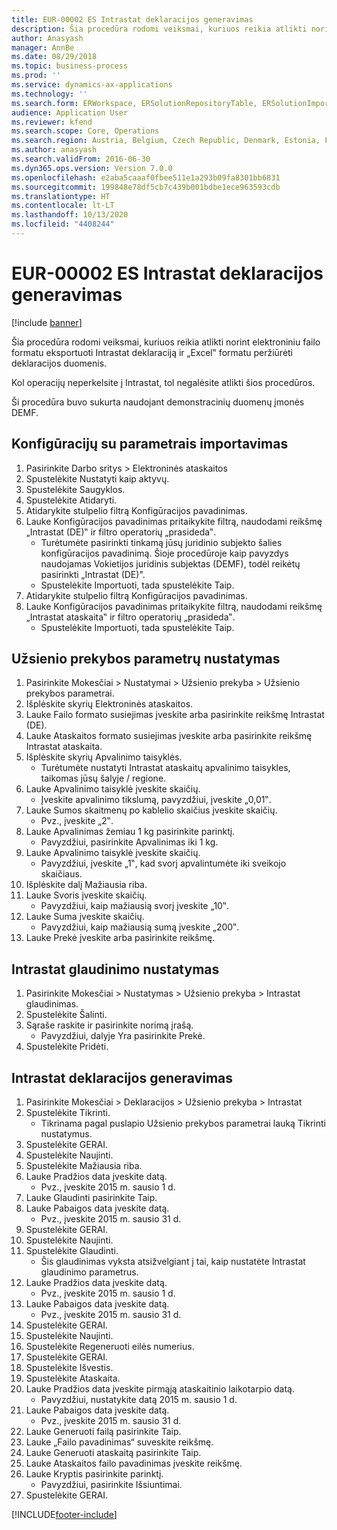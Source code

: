 ```yaml
---
title: EUR-00002 ES Intrastat deklaracijos generavimas
description: Šia procedūra rodomi veiksmai, kuriuos reikia atlikti norint elektroniniu failo formatu eksportuoti Intrastat deklaraciją ir „Excel‟ formatu peržiūrėti deklaracijos duomenis.
author: Anasyash
manager: AnnBe
ms.date: 08/29/2018
ms.topic: business-process
ms.prod: ''
ms.service: dynamics-ax-applications
ms.technology: ''
ms.search.form: ERWorkspace, ERSolutionRepositoryTable, ERSolutionImport, IntrastatParameters, IntrastatCommodityLookup, IntrastatCompressParameters, Intrastat, SysQueryForm
audience: Application User
ms.reviewer: kfend
ms.search.scope: Core, Operations
ms.search.region: Austria, Belgium, Czech Republic, Denmark, Estonia, Finland, France, Germany, Hungary, Ireland, Italy, Latvia, Lithuania, Netherlands, Poland, Spain, Sweden, United Kingdom
ms.author: anasyash
ms.search.validFrom: 2016-06-30
ms.dyn365.ops.version: Version 7.0.0
ms.openlocfilehash: e2aba5caaaf0fbee511e1a293b09fa8301bb6831
ms.sourcegitcommit: 199848e78df5cb7c439b001bdbe1ece963593cdb
ms.translationtype: HT
ms.contentlocale: lt-LT
ms.lasthandoff: 10/13/2020
ms.locfileid: "4408244"
---
```

# <a name="eur-00002-generate-an-eu-intrastat-declaration"></a>EUR-00002 ES Intrastat deklaracijos generavimas

[!include [banner](../../includes/banner.md)]

Šia procedūra rodomi veiksmai, kuriuos reikia atlikti norint elektroniniu failo formatu eksportuoti Intrastat deklaraciją ir „Excel‟ formatu peržiūrėti deklaracijos duomenis. 

Kol operacijų neperkelsite į Intrastat, tol negalėsite atlikti šios procedūros. 

Ši procedūra buvo sukurta naudojant demonstracinių duomenų įmonės DEMF.


## <a name="import-configurations-with-settings"></a>Konfigūracijų su parametrais importavimas
1. Pasirinkite Darbo sritys > Elektroninės ataskaitos
2. Spustelėkite Nustatyti kaip aktyvų.
3. Spustelėkite Saugyklos.
4. Spustelėkite Atidaryti.
5. Atidarykite stulpelio filtrą Konfigūracijos pavadinimas.
6. Lauke Konfigūracijos pavadinimas pritaikykite filtrą, naudodami reikšmę „Intrastat (DE)‟ ir filtro operatorių „prasideda‟.
    * Turėtumėte pasirinkti tinkamą jūsų juridinio subjekto šalies konfigūracijos pavadinimą. Šioje procedūroje kaip pavyzdys naudojamas Vokietijos juridinis subjektas (DEMF), todėl reikėtų pasirinkti „Intrastat (DE)".  
    * Spustelėkite Importuoti, tada spustelėkite Taip.  
7. Atidarykite stulpelio filtrą Konfigūracijos pavadinimas.
8. Lauke Konfigūracijos pavadinimas pritaikykite filtrą, naudodami reikšmę „Intrastat ataskaita‟ ir filtro operatorių „prasideda‟.
    * Spustelėkite Importuoti, tada spustelėkite Taip.  

## <a name="set-up-foreign-trade-parameters"></a>Užsienio prekybos parametrų nustatymas
1. Pasirinkite Mokesčiai > Nustatymai > Užsienio prekyba > Užsienio prekybos parametrai.
2. Išplėskite skyrių Elektroninės ataskaitos.
3. Lauke Failo formato susiejimas įveskite arba pasirinkite reikšmę Intrastat (DE).
4. Lauke Ataskaitos formato susiejimas įveskite arba pasirinkite reikšmę Intrastat ataskaita.
5. Išplėskite skyrių Apvalinimo taisyklės.
    * Turėtumėte nustatyti Intrastat ataskaitų apvalinimo taisykles, taikomas jūsų šalyje / regione.  
6. Lauke Apvalinimo taisyklė įveskite skaičių.
    * Įveskite apvalinimo tikslumą, pavyzdžiui, įveskite „0,01‟.  
7. Lauke Sumos skaitmenų po kablelio skaičius įveskite skaičių.
    * Pvz., įveskite „2‟.  
8. Lauke Apvalinimas žemiau 1 kg pasirinkite parinktį.
    * Pavyzdžiui, pasirinkite Apvalinimas iki 1 kg.  
9. Lauke Apvalinimo taisyklė įveskite skaičių.
    * Pavyzdžiui, įveskite „1‟, kad svorį apvalintumėte iki sveikojo skaičiaus.  
10. Išplėskite dalį Mažiausia riba.
11. Lauke Svoris įveskite skaičių.
    * Pavyzdžiui, kaip mažiausią svorį įveskite „10‟.  
12. Lauke Suma įveskite skaičių.
    * Pavyzdžiui, kaip mažiausią sumą įveskite „200‟.  
13. Lauke Prekė įveskite arba pasirinkite reikšmę.

## <a name="set-up-compression-of-intrastat"></a>Intrastat glaudinimo nustatymas
1. Pasirinkite Mokesčiai > Nustatymas > Užsienio prekyba > Intrastat glaudinimas.
2. Spustelėkite Šalinti.
3. Sąraše raskite ir pasirinkite norimą įrašą.
    * Pavyzdžiui, dalyje Yra pasirinkite Prekė.  
4. Spustelėkite Pridėti.

## <a name="generate-intrastat-declaration"></a>Intrastat deklaracijos generavimas
1. Pasirinkite Mokesčiai > Deklaracijos > Užsienio prekyba > Intrastat
2. Spustelėkite Tikrinti.
    * Tikrinama pagal puslapio Užsienio prekybos parametrai lauką Tikrinti nustatymus.  
3. Spustelėkite GERAI.
4. Spustelėkite Naujinti.
5. Spustelėkite Mažiausia riba.
6. Lauke Pradžios data įveskite datą.
    * Pvz., įveskite 2015 m. sausio 1 d.  
7. Lauke Glaudinti pasirinkite Taip.
8. Lauke Pabaigos data įveskite datą.
    * Pvz., įveskite 2015 m. sausio 31 d.  
9. Spustelėkite GERAI.
10. Spustelėkite Naujinti.
11. Spustelėkite Glaudinti.
    * Šis glaudinimas vyksta atsižvelgiant į tai, kaip nustatėte Intrastat glaudinimo parametrus.  
12. Lauke Pradžios data įveskite datą.
    * Pvz., įveskite 2015 m. sausio 1 d.  
13. Lauke Pabaigos data įveskite datą.
    * Pvz., įveskite 2015 m. sausio 31 d.  
14. Spustelėkite GERAI.
15. Spustelėkite Naujinti.
16. Spustelėkite Regeneruoti eilės numerius.
17. Spustelėkite GERAI.
18. Spustelėkite Išvestis.
19. Spustelėkite Ataskaita.
20. Lauke Pradžios data įveskite pirmąją ataskaitinio laikotarpio datą.
    * Pavyzdžiui, nustatykite datą 2015 m. sausio 1 d.  
21. Lauke Pabaigos data įveskite datą.
    * Pvz., įveskite 2015 m. sausio 31 d.  
22. Lauke Generuoti failą pasirinkite Taip.
23. Lauke „Failo pavadinimas“ suveskite reikšmę.
24. Lauke Generuoti ataskaitą pasirinkite Taip.
25. Lauke Ataskaitos failo pavadinimas įveskite reikšmę.
26. Lauke Kryptis pasirinkite parinktį.
    * Pavyzdžiui, pasirinkite Išsiuntimai.  
27. Spustelėkite GERAI.



[!INCLUDE[footer-include](../../../includes/footer-banner.md)]